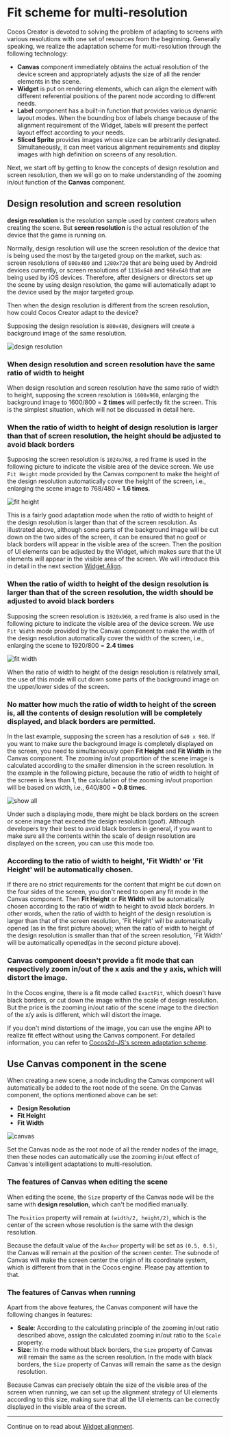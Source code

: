 # Fit scheme for multi-resolution

Cocos Creator is devoted to solving the problem of adapting to screens with various resolutions with one set of resources from the beginning. Generally speaking, we realize the adaptation scheme for multi-resolution through the following technology:

- **Canvas** component immediately obtains the actual resolution of the device screen and appropriately adjusts the size of all the render elements in the scene.
- **Widget** is put on rendering elements, which can align the element with different referential positions of the parent node according to different needs.
- **Label** component has a built-in function that provides various dynamic layout modes. When the bounding box of labels change because of the alignment requirement of the Widget, labels will present the perfect layout effect according to your needs.
- **Sliced Sprite** provides images whose size can be arbitrarily designated. Simultaneously, it can meet various alignment requirements and display images with high definition on screens of any resolution.

Next, we start off by getting to know the concepts of design resolution and screen resolution, then we will go on to make understanding of the zooming in/out function of the **Canvas** component.

## Design resolution and screen resolution

**design resolution** is the resolution sample used by content creators when creating the scene. But **screen resolution** is the actual resolution of the device that the game is running on.

Normally, design resolution will use the screen resolution of the device that is being used the most by the targeted group on the market, such as: screen resolutions of `800x480` and `1280x720` that are being used by Android devices currently, or screen resolutions of `1136x640` and `960x640` that are being used by iOS devices. Therefore, after designers or directors set up the scene by using design resolution, the game will automatically adapt to the device used by the major targeted group.

Then when the design resolution is different from the screen resolution, how could Cocos Creator adapt to the device?

Supposing the design resolution is `800x480`, designers will create a background image of the same resolution.

![design resolution](multi-resolution/design_resolution.png)

### When design resolution and screen resolution have the same ratio of width to height

When design resolution and screen resolution have the same ratio of width to height, supposing the screen resolution is `1600x960`, enlarging the background image to 1600/800 = **2 times** will perfectly fit the screen. This is the simplest situation, which will not be discussed in detail here.

### When the ratio of width to height of design resolution is larger than that of screen resolution, the height should be adjusted to avoid black borders

Supposing the screen resolution is `1024x768`, a red frame is used in the following picture to indicate the visible area of the device screen. We use `Fit Height` mode provided by the Canvas component to make the height of the design resolution automatically cover the height of the screen, i.e., enlarging the scene image to 768/480 = **1.6 times**.

![fit height](multi-resolution/fit_height.png)

This is a fairly good adaptation mode when the ratio of width to height of the design resolution is larger than that of the screen resolution. As illustrated above, although some parts of the background image will be cut down on the two sides of the screen, it can be ensured that no goof or black borders will appear in the visible area of the screen. Then the position of UI elements can be adjusted by the Widget, which makes sure that the UI elements will appear in the visible area of the screen. We will introduce this in detail in the next section [Widget Align](widget-align.md).

### When the ratio of width to height of the design resolution is larger than that of the screen resolution, the width should be adjusted to avoid black borders

Supposing the screen resolution is `1920x960`, a red frame is also used in the following picture to indicate the visible area of the device screen. We use `Fit Width` mode provided by the Canvas component to make the width of the design resolution automatically cover the width of the screen, i.e., enlarging the scene to 1920/800 = **2.4 times**

![fit width](multi-resolution/fit_width.png)

When the ratio of width to height of the design resolution is relatively small, the use of this mode will cut down some parts of the background image on the upper/lower sides of the screen.

### No matter how much the ratio of width to height of the screen is, all the contents of design resolution will be completely displayed, and black borders are permitted.

In the last example, supposing the screen has a resolution of `640 x 960`. If you want to make sure the background image is completely displayed on the screen, you need to simultaneously open  **Fit Height** and **Fit Width** in the Canvas component. The zooming in/out proportion of the scene image is calculated according to the smaller dimension in the screen resolution. In the example in the following picture, because the ratio of width to height of the screen is less than 1, the calculation of the zooming in/out proportion will be based on width, i.e., 640/800 = **0.8 times**.

![show all](multi-resolution/show_all.png)

Under such a displaying mode, there might be black borders on the screen or scene image that exceed the design resolution (goof). Although developers try their best to avoid black borders in general, if you want to make sure all the contents within the scale of design resolution are displayed on the screen, you can use this mode too.

### According to the ratio of width to height, 'Fit Width' or 'Fit Height' will be automatically chosen.

If there are no strict requirements for the content that might be cut down on the four sides of the screen, you don't need to open any fit mode in the Canvas component. Then **Fit Height** or **Fit Width** will be automatically chosen according to the ratio of width to height to avoid black borders. In other words, when the ratio of width to height of the design resolution is larger than that of the screen resolution, 'Fit Height' will be automatically opened (as in the first picture above); when the ratio of width to height of the design resolution is smaller than that of the screen resolution, 'Fit Width' will be automatically opened(as in the second picture above).

### Canvas component doesn't provide a fit mode that can respectively zoom in/out of the x axis and the y axis, which will distort the image.

In the Cocos engine, there is a fit mode called `ExactFit`, which doesn't have black borders, or cut down the image within the scale of design resolution. But the price is the zooming in/out ratio of the scene image to the direction of the x/y axis  is different, which will distort the image.

If you don't mind distortions of the image, you can use the engine API to realize fit effect without using the Canvas component. For detailed information, you can refer to [Cocos2d-JS's screen adaptation scheme](http://www.cocos.com/doc/article/index?type=cocos2d-x&url=/doc/cocos-docs-master/manual/framework/cocos2d-js/4-essential-concepts/4-4-resolution-policies/zh.md).

## Use Canvas component in the scene

When creating a new scene, a node including the Canvas component will automatically be added to the root node of the scene. On the Canvas component, the options mentioned above can be set:

- **Design Resolution**
- **Fit Height**
- **Fit Width**

![canvas](multi-resolution/canvas_property.png)

Set the Canvas node as the root node of all the render nodes of the image, then these nodes can automatically use the zooming in/out effect of Canvas's intelligent adaptations to multi-resolution.

### The features of Canvas when editing the scene

When editing the scene, the `Size` property of the Canvas node will be the same with **design resolution**, which can't be modified manually.

The `Position` property will remain at `(width/2, height/2)`, which is the center of the screen whose resolution is the same with the design resolution.

Because the default value of the `Anchor` property will be set as `(0.5, 0.5)`, the Canvas will remain at the position of the screen center. The subnode of Canvas will make the screen center the origin of its coordinate system, which is different from that in the Cocos engine. Please pay attention to that.

### The features of Canvas when running

Apart from the above features, the Canvas component will have the following changes in features:

- **Scale**: According to the calculating principle of the zooming in/out ratio described above, assign the calculated zooming in/out ratio to the `Scale` property.
- **Size**: In the mode without black borders, the `Size` property of Canvas will remain the same as the screen resolution. In the mode with black borders, the `Size` property of Canvas will remain the same as the design resolution.

Because Canvas can precisely obtain the size of the visible area of the screen when running, we can set up the alignment strategy of UI elements according to this size, making sure that all the UI elements can be correctly displayed in the visible area of the screen.

---

Continue on to read about [Widget alignment](widget-align.md).
